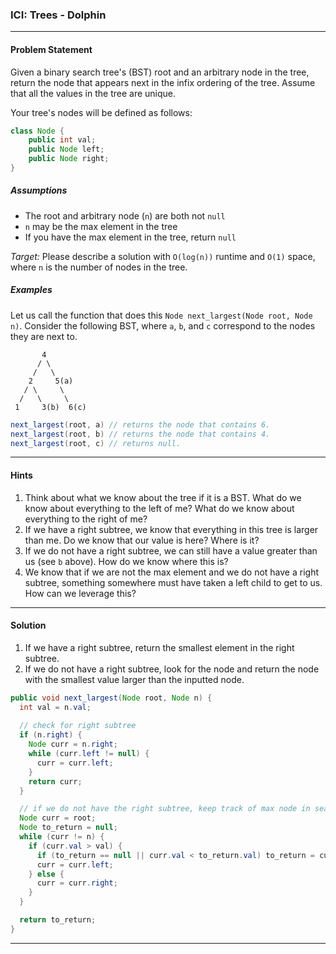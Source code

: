 ### ICI: Trees - Dolphin
___
#### Problem Statement
Given a binary search tree's (BST) root and an arbitrary node in the tree, return the node that appears next in the infix ordering of the tree. Assume that all the values in the tree are unique.

Your tree's nodes will be defined as follows:

```java
class Node {
    public int val;
    public Node left;
    public Node right;
}
```

##### Assumptions
- The root and arbitrary node (`n`) are both not `null`
- `n` may be the max element in the tree
- If you have the max element in the tree, return `null`

*Target:* Please describe a solution with `O(log(n))` runtime and `O(1)` space, where `n` is the number of nodes in the tree.

##### Examples

Let us call the function that does this `Node next_largest(Node root, Node n)`. Consider the following BST, where `a`, `b`, and `c` correspond to the nodes they are next to.

```
       4
      / \
     /   \
    2     5(a)
   / \     \
  /   \     \
 1     3(b)  6(c)
```

```java
next_largest(root, a) // returns the node that contains 6.
next_largest(root, b) // returns the node that contains 4.
next_largest(root, c) // returns null.
```

____

#### Hints

1. Think about what we know about the tree if it is a BST. What do we know about everything to the left of me? What do we know about everything to the right of me?
2. If we have a right subtree, we know that everything in this tree is larger than me. Do we know that our value is here? Where is it?
3. If we do not have a right subtree, we can still have a value greater than us (see `b` above). How do we know where this is?
4. We know that if we are not the max element and we do not have a right subtree, something somewhere must have taken a left child to get to us. How can we leverage this?

___

#### Solution

1. If we have a right subtree, return the smallest element in the right subtree.
2. If we do not have a right subtree, look for the node and return the node with the smallest value larger than the inputted node.

```java
public void next_largest(Node root, Node n) {
  int val = n.val;
  
  // check for right subtree
  if (n.right) {
    Node curr = n.right;
    while (curr.left != null) {
      curr = curr.left;
    }
    return curr;
  }

  // if we do not have the right subtree, keep track of max node in search
  Node curr = root;
  Node to_return = null;
  while (curr != n) {
    if (curr.val > val) {
      if (to_return == null || curr.val < to_return.val) to_return = curr;   
      curr = curr.left;
    } else {
      curr = curr.right;  
    }
  }

  return to_return;
}
```

____